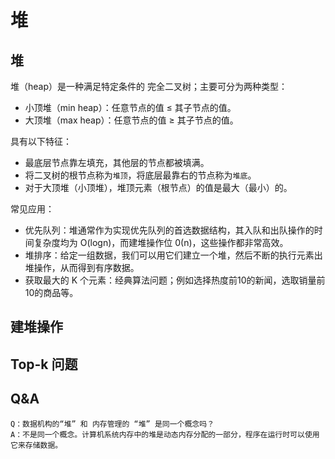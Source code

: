 # 堆



## 堆

堆（heap）是一种满足特定条件的 完全二叉树；主要可分为两种类型：

- 小顶堆（min heap）：任意节点的值  &le; 其子节点的值。
- 大顶堆（max heap）：任意节点的值 &ge; 其子节点的值。

具有以下特征：

- 最底层节点靠左填充，其他层的节点都被填满。
- 将二叉树的根节点称为`堆顶`，将底层最靠右的节点称为`堆底`。
- 对于大顶堆（小顶堆），堆顶元素（根节点）的值是最大（最小）的。



常见应用：

- 优先队列：堆通常作为实现优先队列的首选数据结构，其入队和出队操作的时间复杂度均为 O(logn)，而建堆操作位 0(n)，这些操作都非常高效。
- 堆排序：给定一组数据，我们可以用它们建立一个堆，然后不断的执行元素出堆操作，从而得到有序数据。
- 获取最大的 K 个元素：经典算法问题；例如选择热度前10的新闻，选取销量前10的商品等。



## 建堆操作



## Top-k 问题



## Q&A

```
Q：数据机构的“堆” 和 内存管理的 “堆” 是同一个概念吗？
A：不是同一个概念。计算机系统内存中的堆是动态内存分配的一部分，程序在运行时可以使用它来存储数据。
```